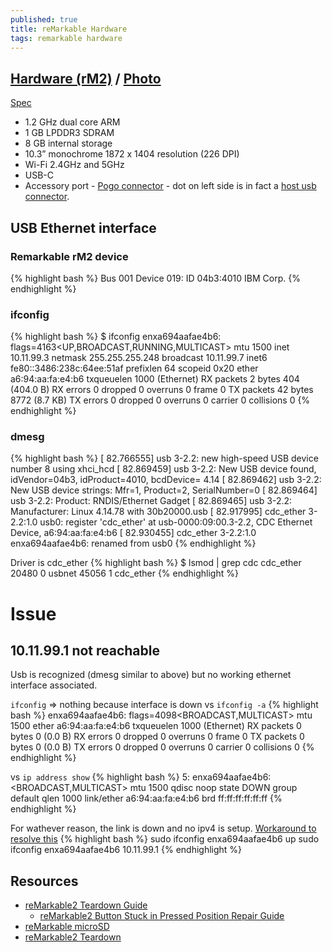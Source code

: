 ```yaml
---
published: true
title: reMarkable Hardware
tags: remarkable hardware
---
```

## [Hardware (rM2)](https://remarkable.com/store/remarkable-2) / [Photo](https://www.reddit.com/r/RemarkableTablet/comments/kcqzdy/broke_my_remarkable_2_it_was_knocked_off_the/)
[Spec](https://remarkable.com/#Specifications) 
- 1.2 GHz dual core ARM
- 1 GB LPDDR3 SDRAM
- 8 GB internal storage
- 10.3” monochrome 1872 x 1404 resolution (226 DPI)
- Wi-Fi 2.4GHz and 5GHz
- USB-C
- Accessory port - [Pogo connector](https://www.reddit.com/r/RemarkableTablet/comments/j9g1d5/rm2_with_an_external_keyboard_accessory_port_usage/) - dot on left side is in fact a [host usb connector](https://imgur.com/gallery/TRuN0jc).

## USB Ethernet interface
### Remarkable rM2 device
{% highlight bash %}
Bus 001 Device 019: ID 04b3:4010 IBM Corp.
{% endhighlight %}

### ifconfig
{% highlight bash %}
$ ifconfig
enxa694aafae4b6: flags=4163<UP,BROADCAST,RUNNING,MULTICAST>  mtu 1500
        inet 10.11.99.3  netmask 255.255.255.248  broadcast 10.11.99.7
        inet6 fe80::3486:238c:64ee:51af  prefixlen 64  scopeid 0x20<link>
        ether a6:94:aa:fa:e4:b6  txqueuelen 1000  (Ethernet)
        RX packets 2  bytes 404 (404.0 B)
        RX errors 0  dropped 0  overruns 0  frame 0
        TX packets 42  bytes 8772 (8.7 KB)
        TX errors 0  dropped 0 overruns 0  carrier 0  collisions 0
{% endhighlight %}

### dmesg
{% highlight bash %}
[   82.766555] usb 3-2.2: new high-speed USB device number 8 using xhci_hcd
[   82.869459] usb 3-2.2: New USB device found, idVendor=04b3, idProduct=4010, bcdDevice= 4.14
[   82.869462] usb 3-2.2: New USB device strings: Mfr=1, Product=2, SerialNumber=0
[   82.869464] usb 3-2.2: Product: RNDIS/Ethernet Gadget
[   82.869465] usb 3-2.2: Manufacturer: Linux 4.14.78 with 30b20000.usb
[   82.917995] cdc_ether 3-2.2:1.0 usb0: register 'cdc_ether' at usb-0000:09:00.3-2.2, CDC Ethernet Device, a6:94:aa:fa:e4:b6
[   82.930455] cdc_ether 3-2.2:1.0 enxa694aafae4b6: renamed from usb0
{% endhighlight %}

Driver is cdc_ether
{% highlight bash %}
$ lsmod | grep cdc
cdc_ether              20480  0
usbnet                 45056  1 cdc_ether
{% endhighlight %}

# Issue
## 10.11.99.1 not reachable
Usb is recognized (dmesg similar to above) but no working ethernet interface associated.

`ifconfig` => nothing because interface is down
vs `ifconfig -a`
{% highlight bash %}
enxa694aafae4b6: flags=4098<BROADCAST,MULTICAST>  mtu 1500
        ether a6:94:aa:fa:e4:b6  txqueuelen 1000  (Ethernet)
        RX packets 0  bytes 0 (0.0 B)
        RX errors 0  dropped 0  overruns 0  frame 0
        TX packets 0  bytes 0 (0.0 B)
        TX errors 0  dropped 0 overruns 0  carrier 0  collisions 0
{% endhighlight %}

vs `ip address show`
{% highlight bash %}
5: enxa694aafae4b6: <BROADCAST,MULTICAST> mtu 1500 qdisc noop state DOWN group default qlen 1000
    link/ether a6:94:aa:fa:e4:b6 brd ff:ff:ff:ff:ff:ff
{% endhighlight %}

For wathever reason, the link is down and no ipv4 is setup. [Workaround to resolve this](https://www.tecmint.com/ifconfig-command-examples/)
{% highlight bash %}
sudo ifconfig enxa694aafae4b6 up
sudo ifconfig enxa694aafae4b6 10.11.99.1
{% endhighlight %}

## Resources
- [reMarkable2 Teardown Guide](https://www.reddit.com/r/RemarkableTablet/comments/l0vq8f/remarkable2_teardown_guide/)
  	- [reMarkable2 Button Stuck in Pressed Position Repair Guide](https://www.reddit.com/r/RemarkableTablet/comments/l0x9y6/remarkable2_button_stuck_in_pressed_position/)
- [reMarkable microSD](http://www.davisr.me/projects/remarkable-microsd/)
- [reMarkable2 Teardown](https://fccid.io/2AMK2-RM110/Internal-Photos/Internal-photos-4523960)
